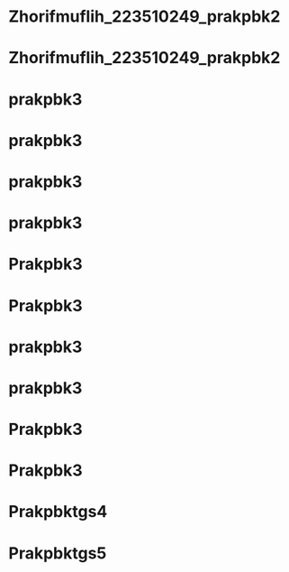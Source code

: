 # Zhorifmuflih_223510249_prakpbk2
# Zhorifmuflih_223510249_prakpbk2
# prakpbk3
# prakpbk3
# prakpbk3
# prakpbk3
# Prakpbk3
# Prakpbk3
# prakpbk3
# prakpbk3
# Prakpbk3
# Prakpbk3
# Prakpbktgs4
# Prakpbktgs5
